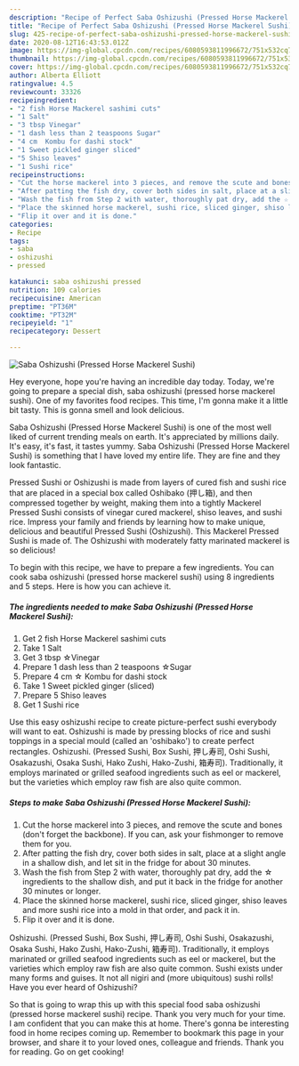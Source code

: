 ```yaml
---
description: "Recipe of Perfect Saba Oshizushi (Pressed Horse Mackerel Sushi)"
title: "Recipe of Perfect Saba Oshizushi (Pressed Horse Mackerel Sushi)"
slug: 425-recipe-of-perfect-saba-oshizushi-pressed-horse-mackerel-sushi
date: 2020-08-12T16:43:53.012Z
image: https://img-global.cpcdn.com/recipes/6080593811996672/751x532cq70/saba-oshizushi-pressed-horse-mackerel-sushi-recipe-main-photo.jpg
thumbnail: https://img-global.cpcdn.com/recipes/6080593811996672/751x532cq70/saba-oshizushi-pressed-horse-mackerel-sushi-recipe-main-photo.jpg
cover: https://img-global.cpcdn.com/recipes/6080593811996672/751x532cq70/saba-oshizushi-pressed-horse-mackerel-sushi-recipe-main-photo.jpg
author: Alberta Elliott
ratingvalue: 4.5
reviewcount: 33326
recipeingredient:
- "2 fish Horse Mackerel sashimi cuts"
- "1 Salt"
- "3 tbsp Vinegar"
- "1 dash less than 2 teaspoons Sugar"
- "4 cm  Kombu for dashi stock"
- "1 Sweet pickled ginger sliced"
- "5 Shiso leaves"
- "1 Sushi rice"
recipeinstructions:
- "Cut the horse mackerel into 3 pieces, and remove the scute and bones (don&#39;t forget the backbone). If you can, ask your fishmonger to remove them for you."
- "After patting the fish dry, cover both sides in salt, place at a slight angle in a shallow dish, and let sit in the fridge for about 30 minutes."
- "Wash the fish from Step 2 with water, thoroughly pat dry, add the ☆ ingredients to the shallow dish, and put it back in the fridge for another 30 minutes or longer."
- "Place the skinned horse mackerel, sushi rice, sliced ginger, shiso leaves and more sushi rice into a mold in that order, and pack it in."
- "Flip it over and it is done."
categories:
- Recipe
tags:
- saba
- oshizushi
- pressed

katakunci: saba oshizushi pressed 
nutrition: 109 calories
recipecuisine: American
preptime: "PT36M"
cooktime: "PT32M"
recipeyield: "1"
recipecategory: Dessert

---
```



![Saba Oshizushi (Pressed Horse Mackerel Sushi)](https://img-global.cpcdn.com/recipes/6080593811996672/751x532cq70/saba-oshizushi-pressed-horse-mackerel-sushi-recipe-main-photo.jpg)

Hey everyone, hope you're having an incredible day today. Today, we're going to prepare a special dish, saba oshizushi (pressed horse mackerel sushi). One of my favorites food recipes. This time, I'm gonna make it a little bit tasty. This is gonna smell and look delicious.

Saba Oshizushi (Pressed Horse Mackerel Sushi) is one of the most well liked of current trending meals on earth. It's appreciated by millions daily. It's easy, it's fast, it tastes yummy. Saba Oshizushi (Pressed Horse Mackerel Sushi) is something that I have loved my entire life. They are fine and they look fantastic.

Pressed Sushi or Oshizushi is made from layers of cured fish and sushi rice that are placed in a special box called Oshibako (押し箱), and then compressed together by weight, making them into a tightly Mackerel Pressed Sushi consists of vinegar cured mackerel, shiso leaves, and sushi rice. Impress your family and friends by learning how to make unique, delicious and beautiful Pressed Sushi (Oshizushi). This Mackerel Pressed Sushi is made of. The Oshizushi with moderately fatty marinated mackerel is so delicious!


To begin with this recipe, we have to prepare a few ingredients. You can cook saba oshizushi (pressed horse mackerel sushi) using 8 ingredients and 5 steps. Here is how you can achieve it.

<!--inarticleads1-->

##### The ingredients needed to make Saba Oshizushi (Pressed Horse Mackerel Sushi):

1. Get 2 fish Horse Mackerel sashimi cuts
1. Take 1 Salt
1. Get 3 tbsp ☆Vinegar
1. Prepare 1 dash less than 2 teaspoons ☆Sugar
1. Prepare 4 cm ☆ Kombu for dashi stock
1. Take 1 Sweet pickled ginger (sliced)
1. Prepare 5 Shiso leaves
1. Get 1 Sushi rice


Use this easy oshizushi recipe to create picture-perfect sushi everybody will want to eat. Oshizushi is made by pressing blocks of rice and sushi toppings in a special mould (called an &#39;oshibako&#39;) to create perfect rectangles. Oshizushi. (Pressed Sushi, Box Sushi, 押し寿司, Oshi Sushi, Osakazushi, Osaka Sushi, Hako Zushi, Hako-Zushi, 箱寿司). Traditionally, it employs marinated or grilled seafood ingredients such as eel or mackerel, but the varieties which employ raw fish are also quite common. 

<!--inarticleads2-->

##### Steps to make Saba Oshizushi (Pressed Horse Mackerel Sushi):

1. Cut the horse mackerel into 3 pieces, and remove the scute and bones (don&#39;t forget the backbone). If you can, ask your fishmonger to remove them for you.
1. After patting the fish dry, cover both sides in salt, place at a slight angle in a shallow dish, and let sit in the fridge for about 30 minutes.
1. Wash the fish from Step 2 with water, thoroughly pat dry, add the ☆ ingredients to the shallow dish, and put it back in the fridge for another 30 minutes or longer.
1. Place the skinned horse mackerel, sushi rice, sliced ginger, shiso leaves and more sushi rice into a mold in that order, and pack it in.
1. Flip it over and it is done.


Oshizushi. (Pressed Sushi, Box Sushi, 押し寿司, Oshi Sushi, Osakazushi, Osaka Sushi, Hako Zushi, Hako-Zushi, 箱寿司). Traditionally, it employs marinated or grilled seafood ingredients such as eel or mackerel, but the varieties which employ raw fish are also quite common. Sushi exists under many forms and guises. It not all nigiri and (more ubiquitous) sushi rolls! Have you ever heard of Oshizushi? 

So that is going to wrap this up with this special food saba oshizushi (pressed horse mackerel sushi) recipe. Thank you very much for your time. I am confident that you can make this at home. There's gonna be interesting food in home recipes coming up. Remember to bookmark this page in your browser, and share it to your loved ones, colleague and friends. Thank you for reading. Go on get cooking!
